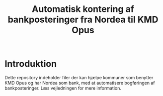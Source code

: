 <h1 align="center"> Automatisk kontering af bankposteringer fra Nordea til KMD Opus </h1> <br>

# Introduktion

Dette repository indeholder filer der kan hjælpe kommuner som benytter KMD Opus og har Nordea som bank, med at automatisere bogføringen af bankposteringer.
Læs vejledningen for mere information.
